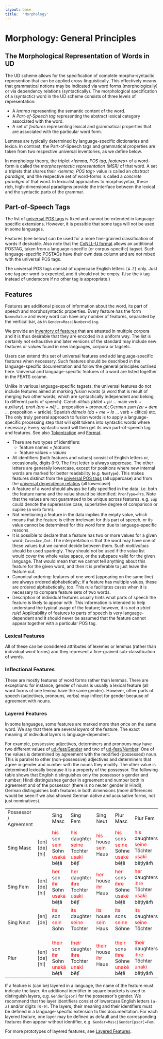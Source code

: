 ```yaml
---
layout: base
title:  'Morphology'
---
```


# Morphology: General Principles

## The Morphological Representation of Words in UD

The UD scheme allows for the specification of complete morpho-syntactic represention that can be applied cross-linguistically. This effectively means that  grammatical notions may be indicated via  word forms (morphologically) or via dependency relations (syntactically). The morphological specification of a (syntactic) word in the UD scheme consists of three levels of representation:

* A _lemma_ representing the semantic content of the word.
* A _Part-of-Speech_ _tag_  representing the abstract lexical category associated with the word.
* A set of _features_  representing lexical and grammatical properties that are associated with the particular word form.

Lemmas are typically determined by language-specific dictionaries and lexica. In contrast, the Part-of-Speech tags and grammatical properties are taken from two respective universal inventories, as we define below. 

In morphology theory, the triplet _<lemma, POS tag, features>_ of a word-form is called the _morphosyntactic representation (MSR)_ of that word. A set a  triplets that shares their _<lemma, POS tag>_ value is  called an _abstract paradigm,_ and the respective set of word-forms is called a _concrete paradigm_ of that word. In lexicalist approaches to morphosyntax, these rich, high-dimensional paradigms provide the interface between the lexical and the syntactic parts of the grammar.


## Part-of-Speech Tags

The list of <a href="ud-pos-index.html">universal POS tags</a> is fixed
and cannot be extended in language-specific extensions. However, it is
possible that some tags will not be used in some languages.

Features (see below) can be used for a more fine-grained classification
of words if desirable. Also note that the <a href="format.html">CoNLL-U format</a>
allows an additional POSTAG, taken from a language-specific
(or corpus-specific) tagset. Such language-specific POSTAGs have their own
data column and are not mixed with the universal POS tags.

The universal POS tags consist of uppercase English letters `[A-Z]` only.
Just one tag per word is expected, and it should not be empty. (Use the `X` tag
instead of underscore if no other tag is appropriate.)

## Features

Features are additional pieces of information about the word, its part of speech
and morphosyntactic properties. Every feature has the form `Name=Value` and
every word can have any number of features, separated by the vertical bar, as in
`Gender=Masc|Number=Sing`.

We provide an <a href="ud-feat-index.html">inventory of features</a> that are
attested in multiple corpora and it is thus desirable that they are encoded in
a uniform way.
The list is certainly not exhaustive and later versions of the standard
may include new features or values found in new languages, corpora or tagsets.

Users can extend this set of universal features and add language-specific
features when necessary. Such features should be described in the language-specific
documentation and follow the general principles outlined here.
Universal and language-specific features of a word are listed together in the FEATS column.

Unlike in various language-specific tagsets, the universal features do not
include features aimed at marking _fusion words_ (a word that is result of
merging two other words, which are syntactically independent and belong to
different parts of speech):
Czech _dělals (dělal + jsi_ ... main verb + auxiliary); _proň (pro + něj_ ... preposition + pronoun);
German _zum (zu + dem_ ... preposition + article);
Spanish _dámelo (da + me + lo_ ... verb + clitics) etc.
The only truly general approach to fusion words is to apply
a language-specific processing step that will split tokens into syntactic words
where necessary. Every syntactic word will then get its own part-of-speech tag
and features. See also <a href="tokenization.html">Tokenization</a> and
<a href="format.html">Format</a>.

* There are two types of identifiers:
  - feature names = _features_
  - feature values = _values_
* All identifiers (both features and values) consist of English letters or,
  occasionally, digits 0-9. The first letter is always uppercase.
  The other letters are generally lowercase, except for positions where new
  internal words are marked for better readability (e.g. `NumType`).
  This makes features distinct from the <a href="ud-pos-index.html">universal POS tags</a> (all uppercase)
  and from the <a href="relations.html">universal dependency relatios</a> (all lowercase).
* A feature of a word should always be fully specified in the data, i.e. both
  the feature name and the value should be identified: `PronType=Prs`.
  Note that the values are not guaranteed to be unique across features,
  e.g. `Sup` could denote the superessive case, superlative degree of comparison
  or supine (a verb form).
* Not mentioning a feature in the data implies the empty value,
  which means that the feature is either irrelevant for this part of speech,
  or its value cannot be determined for this word form due to language-specific reasons.
* It is possible to declare that a feature has two or more values for a given word:
  `Case=Acc,Dat`. The interpretation is that the word may have one of these values
  but we cannot decide between them. Such _multivalues_ should be used sparingly.
  They should not be used if the value list would cover the whole value space,
  or the subspace valid for the given language.
  That would mean that we cannot tell anything about this feature for the given word,
  and then it is preferable to just leave the feature out.
* Canonical ordering: features of one word (appearing on the same line) are
  always ordered alphabetically; if a feature has multiple values, these are
  ordered alphabetically, too. This rule facilitates cases when it is necessary
  to compare feature sets of two words.
* Description of individual features usually hints what parts of speech the
  feature is likely to appear with. This information is intended to help
  understand the typical usage of the feature; however, it is _not a strict rule!_
  Applicability of features to parts of speech is very language-dependent
  and it should never be assumed that the feature cannot appear together with
  a particular POS tag.

### Lexical Features

All of these can be considered attributes of lexemes or lemmas (rather than
individual word forms) and they represent a fine-grained
sub-classification of words.

### Inflectional Features

These are mostly features of word forms rather than lemmas.
There are exceptions: for instance, gender of nouns is
usually a lexical feature (all word forms of one lemma have the same gender).
However, other parts of speech (adjectives, pronouns, verbs) may inflect for
gender because of agreement with nouns.

### Layered Features

In some languages, some features are marked more than once on the same word.
We say that there are several _layers_ of the feature.
The exact meaning of individual layers is language-dependent.

For example, possessive adjectives, determiners and pronouns may have two
different values of [ud-feat/Gender]() and two of [ud-feat/Number](). One of the values is determined
by agreement with the modified (possessed) noun. This is parallel to other
(non-possessive)
adjectives and determiners that agree in gender and number with the nouns they
modify. The other value is determined lexically because it is a property of
the possessor.
The following table shows that
English distinguishes only the possessor's gender and number;
Hindi distinguishes gender in agreement and number both in agreement and of the possessor
(there is no neuter gender in Hindi);
German distinguishes both features in both dimensions
(more differences would be seen if we also showed German dative and accusative forms, not just nominatives).

<table>
  <tr>
    <td>Possessor / Agreement</td>
    <td>&nbsp;</td>
    <td>Sing Masc</td>
    <td>Sing Fem</td>
    <td>Sing Neut</td>
    <td>Plur Masc</td>
    <td>Plur Fem</td>
  </tr>
  <tr>
    <td>Sing Masc</td>
    <td>[en]<br/>[de]<br/>[hi]</td>
    <td><span style='color:red'>his</span> son<br/><span style='color:red'>sein</span> Sohn<br/><span style='color:red'>usakā</span> bēṭā</td>
    <td><span style='color:red'>his</span> daughter<br/><span style='color:red'>seine</span> Tochter<br/><span style='color:red'>usakī</span> bēṭī</td>
    <td><span style='color:red'>his</span> house<br/><span style='color:red'>sein</span> Haus<br/>&nbsp;</td>
    <td><span style='color:red'>his</span> sons<br/><span style='color:red'>seine</span> Söhne<br/><span style='color:red'>usakē</span> bēṭē</td>
    <td><span style='color:red'>his</span> daughters<br/><span style='color:red'>seine</span> Töchter<br/><span style='color:red'>usakī</span> bēṭiyām̐</td>
  </tr>
  <tr>
    <td>Sing Fem</td>
    <td>[en]<br/>[de]<br/>[hi]</td>
    <td><span style='color:red'>her</span> son<br/><span style='color:red'>ihr</span> Sohn<br/><span style='color:red'>usakā</span> bēṭā</td>
    <td><span style='color:red'>her</span> daughter<br/><span style='color:red'>ihre</span> Tochter<br/><span style='color:red'>usakī</span> bēṭī</td>
    <td><span style='color:red'>her</span> house<br/><span style='color:red'>ihr</span> Haus<br/>&nbsp;</td>
    <td><span style='color:red'>her</span> sons<br/><span style='color:red'>ihre</span> Söhne<br/><span style='color:red'>usakē</span> bēṭē</td>
    <td><span style='color:red'>her</span> daughters<br/><span style='color:red'>ihre</span> Töchter<br/><span style='color:red'>usakī</span> bēṭiyām̐</td>
  </tr>
  <tr>
    <td>Sing Neut</td>
    <td>[en]<br/>[de]<br/>&nbsp;</td>
    <td><span style='color:red'>its</span> son<br/><span style='color:red'>sein</span> Sohn<br/>&nbsp;</td>
    <td><span style='color:red'>its</span> daughter<br/><span style='color:red'>seine</span> Tochter<br/>&nbsp;</td>
    <td><span style='color:red'>its</span> house<br/><span style='color:red'>sein</span> Haus<br/>&nbsp;</td>
    <td><span style='color:red'>its</span> sons<br/><span style='color:red'>seine</span> Söhne<br/>&nbsp;</td>
    <td><span style='color:red'>its</span> daughters<br/><span style='color:red'>seine</span> Töchter<br/>&nbsp;</td>
  </tr>
  <tr>
    <td>Plur</td>
    <td>[en]<br/>[de]<br/>[hi]</td>
    <td><span style='color:red'>their</span> son<br/><span style='color:red'>ihr</span> Sohn<br/><span style='color:red'>unakā</span> bēṭā</td>
    <td><span style='color:red'>their</span> daughter<br/><span style='color:red'>ihre</span> Tochter<br/><span style='color:red'>unakī</span> bēṭī</td>
    <td><span style='color:red'>their</span> house<br/><span style='color:red'>ihr</span> Haus<br/>&nbsp;</td>
    <td><span style='color:red'>their</span> sons<br/><span style='color:red'>ihre</span> Söhne<br/><span style='color:red'>unakē</span> bēṭē</td>
    <td><span style='color:red'>their</span> daughters<br/><span style='color:red'>ihre</span> Töchter<br/><span style='color:red'>unakī</span> bēṭiyām̐</td>
  </tr>
</table>

If a feature is (can be) layered in a language, the name of the feature must
indicate the layer. An additional identifier in square brackets is used to
distinguish layers, e.g. `Gender[psor]` for the possessor's gender.
We recommend that the layer identifiers consist of lowercase English letters
`[a-z]` and/or digits `[0-9]`.
The layers, their meaning and their
identifiers must be defined in a language-specific extension to this
documentation. For each layered feature, one layer may be defined as default
and the corresponding features then appear without identifier,
e.g. `Gender=Masc|Gender[psor]=Fem`.

For more prototypes of layered features, see <a href="ud-feat-layers.html">Layered Features</a>.
